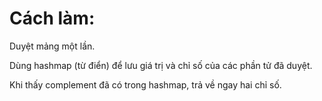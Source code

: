 # Cách làm:

Duyệt mảng một lần.

Dùng hashmap (từ điển) để lưu giá trị và chỉ số của các phần tử đã duyệt.

Khi thấy complement đã có trong hashmap, trả về ngay hai chỉ số.